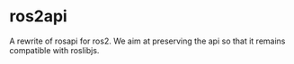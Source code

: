 # ros2api

A rewrite of rosapi for ros2. We aim at preserving the api so that it remains compatible with roslibjs.

